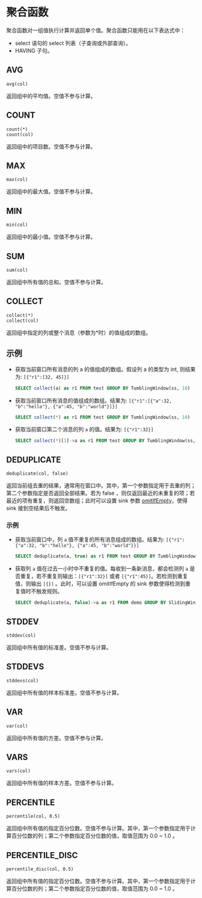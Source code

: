 # 聚合函数

聚合函数对一组值执行计算并返回单个值。聚合函数只能用在以下表达式中：

* select 语句的 select 列表（子查询或外部查询）。
* HAVING 子句。

## AVG

```
avg(col)
```

返回组中的平均值。空值不参与计算。

## COUNT

```
count(*)
count(col)
```

返回组中的项目数。空值不参与计算。

## MAX

```
max(col)
```

返回组中的最大值。空值不参与计算。

## MIN

```
min(col)
```

返回组中的最小值。空值不参与计算。

## SUM

```
sum(col)
```

返回组中所有值的总和。空值不参与计算。

## COLLECT

```
collect(*)
collect(col)
```

返回组中指定的列或整个消息（参数为*时）的值组成的数组。

## 示例

- 获取当前窗口所有消息的列 a 的值组成的数组。假设列 a 的类型为 int, 则结果为: `[{"r1":[32, 45]}]`
    ```sql
    SELECT collect(a) as r1 FROM test GROUP BY TumblingWindow(ss, 10)
    ```
- 获取当前窗口所有消息的值组成的数组。结果为: `[{"r1":[{"a":32, "b":"hello"}, {"a":45, "b":"world"}]}]`
    ```sql
    SELECT collect(*) as r1 FROM test GROUP BY TumblingWindow(ss, 10)
    ```

- 获取当前窗口第二个消息的列 `a` 的值。结果为: `[{"r1":32}]`
    ```sql
    SELECT collect(*)[1]->a as r1 FROM test GROUP BY TumblingWindow(ss, 10)
    ```

## DEDUPLICATE

```
deduplicate(col, false)
```

返回当前组去重的结果，通常用在窗口中。其中，第一个参数指定用于去重的列；第二个参数指定是否返回全部结果。若为 false
，则仅返回最近的未重复的项；若最近的项有重复，则返回空数组；此时可以设置 sink
参数 [omitIfEmpty](../../guide/sinks/overview.md#公共属性)，使得 sink 接到空结果后不触发。

### 示例

- 获取当前窗口中，列 `a` 值不重复的所有消息组成的数组。结果为: `[{"r1":{"a":32, "b":"hello"}, {"a":45, "b":"world"}}]`
    ```sql
    SELECT deduplicate(a, true) as r1 FROM test GROUP BY TumblingWindow(ss, 10)
    ```
- 获取列 `a` 值在过去一小时中不重复的值。每收到一条新消息，都会检测列 `a` 是否重复，若不重复则输出：`[{"r1":32}]`
  或者 `[{"r1":45}]`。若检测到重复值，则输出 `[{}]` 。此时，可以设置 omitIfEmpty 的 sink 参数使得检测到重复值时不触发规则。
     ```sql
     SELECT deduplicate(a, false)->a as r1 FROM demo GROUP BY SlidingWindow(hh, 1)
     ```

## STDDEV

```
stddev(col)
```

返回组中所有值的标准差。空值不参与计算。

## STDDEVS

```
stddevs(col)
```

返回组中所有值的样本标准差。空值不参与计算。

## VAR

```
var(col)
```

返回组中所有值的方差。空值不参与计算。

## VARS

```
vars(col)
```

返回组中所有值的样本方差。空值不参与计算。

## PERCENTILE

```
percentile(col, 0.5)
```

返回组中所有值的指定百分位数。空值不参与计算。其中，第一个参数指定用于计算百分位数的列；第二个参数指定百分位数的值，取值范围为
0.0 ~ 1.0 。

## PERCENTILE_DISC

```
percentile_disc(col, 0.5)
```

返回组中所有值的指定百分位数。空值不参与计算。其中，第一个参数指定用于计算百分位数的列；第二个参数指定百分位数的值，取值范围为
0.0 ~ 1.0 。
